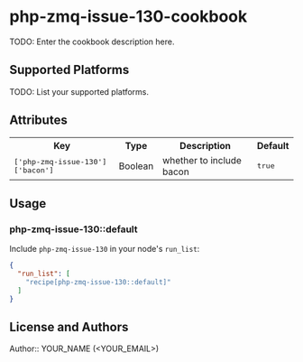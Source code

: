 # php-zmq-issue-130-cookbook

TODO: Enter the cookbook description here.

## Supported Platforms

TODO: List your supported platforms.

## Attributes

<table>
  <tr>
    <th>Key</th>
    <th>Type</th>
    <th>Description</th>
    <th>Default</th>
  </tr>
  <tr>
    <td><tt>['php-zmq-issue-130']['bacon']</tt></td>
    <td>Boolean</td>
    <td>whether to include bacon</td>
    <td><tt>true</tt></td>
  </tr>
</table>

## Usage

### php-zmq-issue-130::default

Include `php-zmq-issue-130` in your node's `run_list`:

```json
{
  "run_list": [
    "recipe[php-zmq-issue-130::default]"
  ]
}
```

## License and Authors

Author:: YOUR_NAME (<YOUR_EMAIL>)
